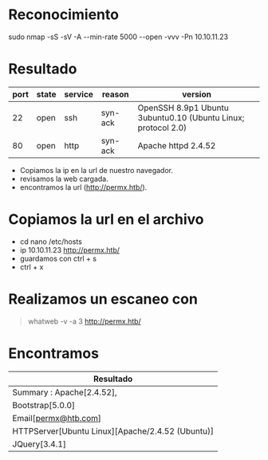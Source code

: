 # Reconocimiento
sudo nmap -sS -sV -A --min-rate 5000 --open -vvv -Pn 10.10.11.23

# Resultado

| port | state | service | reason | version |
|------|-------|---------|--------|---------|
| 22 | open | ssh |  syn-ack | OpenSSH 8.9p1 Ubuntu 3ubuntu0.10 (Ubuntu Linux; protocol 2.0) |
| 80 | open | http |  syn-ack | Apache httpd 2.4.52 |

- Copiamos la ip en la url de nuestro navegador.
- revisamos la web cargada.
- encontramos la url (http://permx.htb/).

# Copiamos la url en el archivo
- cd nano /etc/hosts
- ip 10.10.11.23 http://permx.htb/
- guardamos con ctrl + s
- ctrl + x

# Realizamos un escaneo con
> whatweb -v -a 3 http://permx.htb/ 

# Encontramos

| Resultado |
|-----------|
| Summary   : Apache[2.4.52], |
|  Bootstrap[5.0.0] |
| Email[permx@htb.com] |
| HTTPServer[Ubuntu Linux][Apache/2.4.52 (Ubuntu)] |
| JQuery[3.4.1] |
